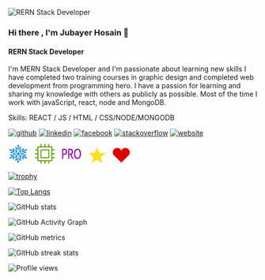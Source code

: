 ![RERN Stack Developer](https://media-exp2.licdn.com/dms/image/C4E16AQGaYjr2KhF6pA/profile-displaybackgroundimage-shrink_350_1400/0/1648980231875?e=1661990400&v=beta&t=ZXmR1Pn01R09NMFO_kEKoMAE1c2cYAkE-09MLNim_Z4)

### Hi there , I'm Jubayer Hosain 👋
#### RERN Stack Developer


I'm MERN Stack Developer and I'm passionate about learning new skills I have completed two training courses in graphic design and completed web development from programming hero. I have a passion for learning and sharing my knowledge with others as publicly as possible. Most of the time I work with javaScript, react, node and MongoDB.

Skills: REACT / JS / HTML / CSS/NODE/MONGODB


[<img src='https://cdn.jsdelivr.net/npm/simple-icons@3.0.1/icons/github.svg' alt='github' height='40'>](https://github.com/https://github.com/JsCoding9838)  [<img src='https://cdn.jsdelivr.net/npm/simple-icons@3.0.1/icons/linkedin.svg' alt='linkedin' height='40'>](https://www.linkedin.com/in/https://www.linkedin.com/in/jubayer-hosain-947010236//)  [<img src='https://cdn.jsdelivr.net/npm/simple-icons@3.0.1/icons/facebook.svg' alt='facebook' height='40'>](https://www.facebook.com/https://www.facebook.com/jubayer2005)  [<img src='https://cdn.jsdelivr.net/npm/simple-icons@3.0.1/icons/stackoverflow.svg' alt='stackoverflow' height='40'>](https://stackoverflow.com/users/https://stackoverflow.com/users/19055642/jubayer)  [<img src='https://cdn.jsdelivr.net/npm/simple-icons@3.0.1/icons/icloud.svg' alt='website' height='40'>](https://jubayer-hosain-portfolio.netlify.app/)  

<a href='https://archiveprogram.github.com/'><img src='https://raw.githubusercontent.com/acervenky/animated-github-badges/master/assets/acbadge.gif' width='40' height='40'></a> <a href='https://docs.github.com/en/developers'><img src='https://raw.githubusercontent.com/acervenky/animated-github-badges/master/assets/devbadge.gif' width='40' height='40'></a> <a href='https://github.com/pricing'><img src='https://raw.githubusercontent.com/acervenky/animated-github-badges/master/assets/pro.gif' width='40' height='40'></a> <a href='https://stars.github.com/'><img src='https://raw.githubusercontent.com/acervenky/animated-github-badges/master/assets/starbadge.gif' width='35' height='35'></a> <a href='https://docs.github.com/en/github/supporting-the-open-source-community-with-github-sponsors'><img src='https://raw.githubusercontent.com/acervenky/animated-github-badges/master/assets/sponsorbadge.gif' width='35' height='35'></a> 

[![trophy](https://github-profile-trophy.vercel.app/?username=https://github.com/JsCoding9838)](https://github.com/ryo-ma/github-profile-trophy)

[![Top Langs](https://github-readme-stats.vercel.app/api/top-langs/?username=https://github.com/JsCoding9838)](https://github.com/anuraghazra/github-readme-stats)

![GitHub stats](https://github-readme-stats.vercel.app/api?username=https://github.com/JsCoding9838&show_icons=true&count_private=true)  

![GitHub Activity Graph](https://activity-graph.herokuapp.com/graph?username=https://github.com/JsCoding9838)  

![GitHub metrics](https://metrics.lecoq.io/https://github.com/JsCoding9838)  

![GitHub streak stats](https://github-readme-streak-stats.herokuapp.com/?user=https://github.com/JsCoding9838)  

![Profile views](https://gpvc.arturio.dev/https://github.com/JsCoding9838)  
